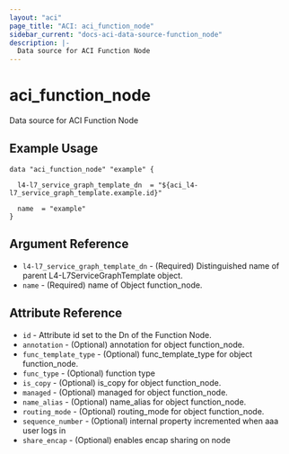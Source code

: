 ```yaml
---
layout: "aci"
page_title: "ACI: aci_function_node"
sidebar_current: "docs-aci-data-source-function_node"
description: |-
  Data source for ACI Function Node
---
```


# aci_function_node #
Data source for ACI Function Node

## Example Usage ##

```hcl
data "aci_function_node" "example" {

  l4-l7_service_graph_template_dn  = "${aci_l4-l7_service_graph_template.example.id}"

  name  = "example"
}
```
## Argument Reference ##
* `l4-l7_service_graph_template_dn` - (Required) Distinguished name of parent L4-L7ServiceGraphTemplate object.
* `name` - (Required) name of Object function_node.



## Attribute Reference

* `id` - Attribute id set to the Dn of the Function Node.
* `annotation` - (Optional) annotation for object function_node.
* `func_template_type` - (Optional) func_template_type for object function_node.
* `func_type` - (Optional) function type
* `is_copy` - (Optional) is_copy for object function_node.
* `managed` - (Optional) managed for object function_node.
* `name_alias` - (Optional) name_alias for object function_node.
* `routing_mode` - (Optional) routing_mode for object function_node.
* `sequence_number` - (Optional) internal property incremented when aaa user logs in
* `share_encap` - (Optional) enables encap sharing on node
